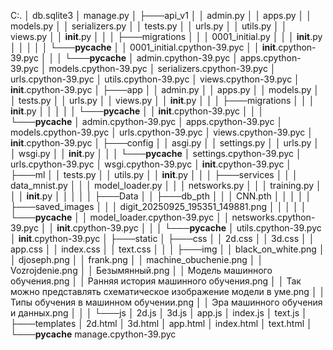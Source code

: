 C:.
│   db.sqlite3
│   manage.py
│
├───api_v1
│   │   admin.py
│   │   apps.py
│   │   models.py
│   │   serializers.py
│   │   tests.py
│   │   urls.py
│   │   utils.py
│   │   views.py
│   │   __init__.py
│   │
│   ├───migrations
│   │   │   0001_initial.py
│   │   │   __init__.py
│   │   │
│   │   └───__pycache__
│   │           0001_initial.cpython-39.pyc
│   │           __init__.cpython-39.pyc
│   │
│   └───__pycache__
│           admin.cpython-39.pyc
│           apps.cpython-39.pyc
│           models.cpython-39.pyc
│           serializers.cpython-39.pyc
│           urls.cpython-39.pyc
│           utils.cpython-39.pyc
│           views.cpython-39.pyc
│           __init__.cpython-39.pyc
│
├───app
│   │   admin.py
│   │   apps.py
│   │   models.py
│   │   tests.py
│   │   urls.py
│   │   views.py
│   │   __init__.py
│   │
│   ├───migrations
│   │   │   __init__.py
│   │   │
│   │   └───__pycache__
│   │           __init__.cpython-39.pyc
│   │
│   └───__pycache__
│           admin.cpython-39.pyc
│           apps.cpython-39.pyc
│           models.cpython-39.pyc
│           urls.cpython-39.pyc
│           views.cpython-39.pyc
│           __init__.cpython-39.pyc
│
├───config
│   │   asgi.py
│   │   settings.py
│   │   urls.py
│   │   wsgi.py
│   │   __init__.py
│   │
│   └───__pycache__
│           settings.cpython-39.pyc
│           urls.cpython-39.pyc
│           wsgi.cpython-39.pyc
│           __init__.cpython-39.pyc
│
├───ml
│   │   tests.py
│   │   utils.py
│   │   __init__.py
│   │
│   ├───services
│   │   │   data_mnist.py
│   │   │   model_loader.py
│   │   │   netsworks.py
│   │   │   training.py
│   │   │   __init__.py
│   │   │
│   │   ├───Data
│   │   ├───db_pth
│   │   │       CNN.pth
│   │   │
│   │   ├───saved_images
│   │   │       digit_20250925_195351_149881.png
│   │   │
│   │   └───__pycache__
│   │           model_loader.cpython-39.pyc
│   │           netsworks.cpython-39.pyc
│   │           __init__.cpython-39.pyc
│   │
│   └───__pycache__
│           utils.cpython-39.pyc
│           __init__.cpython-39.pyc
│
├───static
│   ├───css
│   │       2d.css
│   │       3d.css
│   │       app.css
│   │       index.css
│   │       text.css
│   │
│   ├───img
│   │       black_on_white.png
│   │       djoseph.png
│   │       frank.png
│   │       machine_obuchenie.png
│   │       Vozrojdenie.png
│   │       Безымянный.png
│   │       Модель машинного обучения.png
│   │       Ранняя история машинного обучения.png
│   │       Так можно представлять схематическое изображение модели в уме.png
│   │       Типы обучения в машинном обучении.png
│   │       Эра машинного обучения и данных.png
│   │
│   └───js
│           2d.js
│           3d.js
│           app.js
│           index.js
│           text.js
│
├───templates
│       2d.html
│       3d.html
│       app.html
│       index.html
│       text.html
│
└───__pycache__
        manage.cpython-39.pyc
